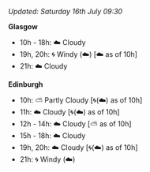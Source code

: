 *Updated: Saturday 16th July 09:30*

**Glasgow**

* 10h - 18h: :cloud: Cloudy
* 19h, 20h: :cyclone: Windy (:cloud:) [:cloud: as of 10h]
* 21h: :cloud: Cloudy

**Edinburgh**

* 10h: :partly_sunny: Partly Cloudy [:cyclone:(:cloud:) as of 10h]
* 11h: :cloud: Cloudy [:cyclone:(:cloud:) as of 10h]
* 12h - 14h: :cloud: Cloudy [:partly_sunny: as of 10h]
* 15h - 18h: :cloud: Cloudy
* 19h, 20h: :cloud: Cloudy [:cyclone:(:cloud:) as of 10h]
* 21h: :cyclone: Windy (:cloud:)
